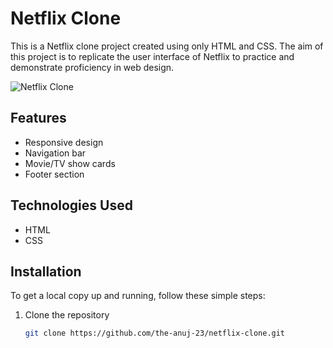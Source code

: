 # Netflix Clone

This is a Netflix clone project created using only HTML and CSS. The aim of this project is to replicate the user interface of Netflix to practice and demonstrate proficiency in web design.

![Netflix Clone](https://github.com/the-anuj-23/Netflix-Clone/assets/137100246/c805afdc-14de-4f2d-be9d-b19f6fdeeb6c)

## Features

- Responsive design
- Navigation bar
- Movie/TV show cards
- Footer section

## Technologies Used

- HTML
- CSS

## Installation

To get a local copy up and running, follow these simple steps:

1. Clone the repository
   ```sh
   git clone https://github.com/the-anuj-23/netflix-clone.git

